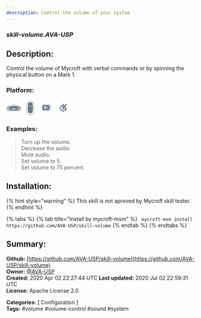 ```yaml
---
description: Control the volume of your system
---
```


### _skill-volume.AVA-USP_  
## Description:  
Control the volume of Mycroft with verbal commands or by spinning the physical
button on a Mark 1.  
  
  
### Platform:  
 ![Mark I](../.gitbook/assets/mark-1-icon.png)  ![Mark II](../.gitbook/assets/mark-2-icon.png)  ![Picroft](../.gitbook/assets/picroft-icon.png)  ![plasmoid](../.gitbook/assets/kde.png)   
### Examples:  
> Turn up the volume.  
> Decrease the audio.  
> Mute audio.  
> Set volume to 5.  
> Set volume to 75 percent.  
  
## Installation:  
{% hint style="warning" %}
This skill is not aproved by Mycroft skill tester.
{% endhint %}
    
{% tabs %}
{% tab title="Install by mycroft-msm" %}
``` mycroft-msm install https://github.com/AVA-USP/skill-volume```
{% endtab %}
  {% endtabs %}
    
## Summary:  
**Github:** [https://github.com/AVA-USP/skill-volume](https://github.com/AVA-USP/skill-volume)  
**Owner:** [@AVA-USP](https://github.com/AVA-USP)  
**Created:** 2020 Apr 02 22:27:44 UTC  **Last updated:** 2020 Jul 02 22:59:31 UTC  
**License:** Apache License 2.0  
  
**Categories:** [ Configuration ]   
**Tags:** \#volume \#volume-control \#sound \#system   
